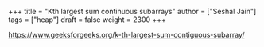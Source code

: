 +++
title = "Kth largest sum continuous subarrays"
author = ["Seshal Jain"]
tags = ["heap"]
draft = false
weight = 2300
+++

<https://www.geeksforgeeks.org/k-th-largest-sum-contiguous-subarray/>
